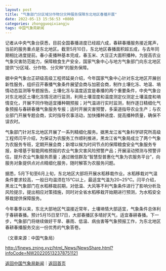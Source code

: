 ```yaml
---
layout: post
title: "气象部门分区域分作物分灾种服务保障东北地区春播开展"
date: 2022-05-13 15:56:53 +0800
categories: zhongguoqixiangju
tags: 中国气象局新闻
---
```

<p>记者从中央气象台获悉，目前全国春播进度已经超六成，春耕春播服务接近尾声，当前的服务重点是东北地区。截至5月10日，东北地区春播面积超五成，与去年同期相比进度提前。春小麦播种基本完成，春玉米、大豆正大面积播种。为提高农业气象灾害防范能力，保障粮食生产安全，国家气象中心与地方气象部门向东北地区提供“分区域、分作物、分灾种”的服务保障。</p>
 <p>据中央气象台正研级高级工程师延昊介绍，今年国家气象中心针对东北地区开展创新性服务，组织召开春播气象条件展望会商与加密会商，制作土壤化冻、地温、墒情动态监测等专题报告。土壤化冻与温度适宜是春播的两个重要条件，中央气象台对东北地区土壤化冻情况进行监测，利用土壤湿度和温度测定仪测定土壤温度和墒情变化，开展不同作物适宜播种期预报；对气温进行实时监测，制作逐日精细化气象预报与春耕春播气象服务专报；适时开展灾害预警，多渠道指导农业生产；与农业部门开展专题会商，实时指导农事活动，加快播种进度、提高播种质量，确保不误农时。</p>
 <p>气象部门针对东北地区开展了一系列精细化服务。据黑龙江省气象科学研究所高级工程师闫平介绍，为保证为农服务工作顺利推进，黑龙江省气象局成立了两个气象为农服务专班，定期开展会商；新增以候为时间节点的保障粮食安全气象服务专报，新增基于智能网格预报的农业气象灾害风险预警产品；开展滚动预测与预警评估，提升农业气象服务质量；通过微信群及“智慧型普惠化气象为农服务平台”，向服务对象提供点对点精细化服务，随时解答为农服务问题。</p>
 <p>据悉，5月下旬至6月上旬，东北地区大部将开展水稻移栽作业。水稻移栽对气温条件要求较高，一般日均温须在15℃以上，最适宜气温为20~25℃。闫平介绍，黑龙江气象部门在水稻移栽前期，对低温、大风等不利气象条件进行了影响分析及风险提示，提出相应对策措施，同时对全省水稻移栽开始期进行预测，为水稻安全移栽提供保障服务。</p>
 <p>今年春季以来，东北大部地区气温接近常年，土壤墒情大部适宜，气象条件总体利于春耕春播。预计5月15日至17日，大部春播区多晴好天气，适宜春耕春播。下一步，气象部门将继续做好干旱、暴雨、低温、病虫害等气象预报工作，为东北地区春耕春播服务交出一份优秀的气象答卷。</p><p class="em_media">（文章来源：中国气象局）</p>

<http://finews.zning.xyz/html_News/NewsShare.html?infoCode=NW202205132378751121>

[返回中国气象局新闻](//finews.withounder.com/category/zhongguoqixiangju.html)｜[返回首页](//finews.withounder.com/)